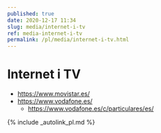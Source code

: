 ```yaml
---
published: true
date: 2020-12-17 11:34
slug: media/internet-i-tv
ref: media-internet-i-tv
permalink: /pl/media/internet-i-tv.html
---
```


# Internet i TV

- <https://www.movistar.es/>
- <https://www.vodafone.es/>
  - <https://www.vodafone.es/c/particulares/es/>


{% include _autolink_pl.md %}